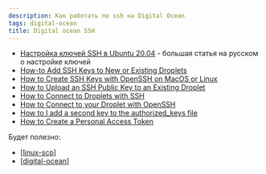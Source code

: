 ```yaml
---
description: Как работать по ssh на Digital Ocean
tags: digital-ocean
title: Digital ocean SSH
---
```

- [Настройка ключей SSH в Ubuntu 20.04](https://www.digitalocean.com/community/tutorials/how-to-set-up-ssh-keys-on-ubuntu-20-04-ru) - большая статья на русском о настройке ключей
- [How-to Add SSH Keys to New or Existing Droplets](https://docs.digitalocean.com/products/droplets/how-to/add-ssh-keys/)
- [How to Create SSH Keys with OpenSSH on MacOS or Linux](https://docs.digitalocean.com/products/droplets/how-to/add-ssh-keys/create-with-openssh/)
- [How to Upload an SSH Public Key to an Existing Droplet](https://docs.digitalocean.com/products/droplets/how-to/add-ssh-keys/to-existing-droplet/)
- [How to Connect to Droplets with SSH](https://docs.digitalocean.com/products/droplets/how-to/connect-with-ssh/)
- [How to Connect to your Droplet with OpenSSH](https://docs.digitalocean.com/products/droplets/how-to/connect-with-ssh/openssh/)
- [How to I add a second key to the authorized_keys file](https://www.digitalocean.com/community/questions/how-to-i-add-a-second-key-to-the-authorized_keys-file)
- [How to Create a Personal Access Token](https://docs.digitalocean.com/reference/api/create-personal-access-token/)

Будет полезно:

- [[linux-scp]]
- [[digital-ocean]]

[//begin]: # "Autogenerated link references for markdown compatibility"
[linux-scp]: linux-scp "Linux-scp"
[digital-ocean]: ../lists/digital-ocean "Digital ocean"
[//end]: # "Autogenerated link references"